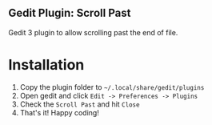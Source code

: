 ## Gedit Plugin: Scroll Past

Gedit 3 plugin to allow scrolling past the end of file.

# Installation

1. Copy the plugin folder to `~/.local/share/gedit/plugins`
2. Open gedit and click `Edit -> Preferences -> Plugins`
3. Check the `Scroll Past` and hit `Close`
4. That's it! Happy coding!

